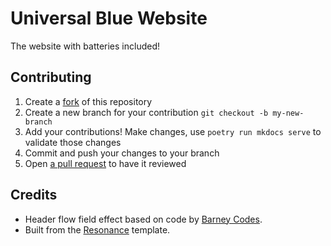 # Universal Blue Website

The website with batteries included!

## Contributing

1. Create a [fork](https://docs.github.com/en/get-started/quickstart/fork-a-repo) of this repository
2. Create a new branch for your contribution `git checkout -b my-new-branch`
3. Add your contributions! Make changes, use `poetry run mkdocs serve` to validate those changes
4. Commit and push your changes to your branch
5. Open [a pull request](https://docs.github.com/en/pull-requests/collaborating-with-pull-requests/proposing-changes-to-your-work-with-pull-requests/creating-a-pull-request) to have it reviewed

## Credits

* Header flow field effect based on code by [Barney Codes](https://www.google.com/url?sa=t&source=web&rct=j&opi=89978449&url=https://www.barneycodes.com/&ved=2ahUKEwjZ14WJyYiFAxVQJTQIHWA7C9sQFnoECBQQAQ&usg=AOvVaw1U6CLHc1vwsMD0wIyS69WX).
* Built from the [Resonance](https://themeforest.net/item/resonance-html-onemulti-page-multipurpose-template/48140535) template.
